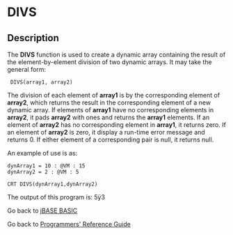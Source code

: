 # DIVS

<PageHeader />

## Description

The **DIVS** function is used to create a dynamic array containing the result of the element-by-element division of two dynamic arrays. It may take the general form:

```
 DIVS(array1, array2)
```

The division of each element of **array1** is by the corresponding element of **array2**, which returns the result in the corresponding element of a new dynamic array. If elements of **array1** have no corresponding elements in **array2**, it pads **array2** with ones and returns the **array1** elements. If an element of **array2** has no corresponding element in **array1**, it returns zero. If an element of **array2** is zero, it display a run-time error message and returns 0. If either element of a corresponding pair is null, it returns null.

An example of use is as:

```
dynArray1 = 10 : @VM : 15
dynArray2 = 2 : @VM : 5

CRT DIVS(dynArray1,dynArray2)
```

The output of this program is:  5ÿ3

Go back to [jBASE BASIC](./../README.md)

Go back to [Programmers' Reference Guide](./../../reference-guides/jbc/README.md)

  
<PageFooter />
